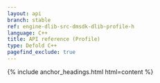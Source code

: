 ```yaml
---
layout: api
branch: stable
ref: engine-dlib-src-dmsdk-dlib-profile-h
language: C++
title: API reference (Profile)
type: Defold C++
pagefind_exclude: true
---
```

{% include anchor_headings.html html=content %}